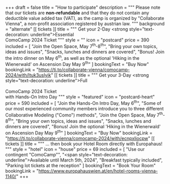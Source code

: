 +++
draft = false
title = "How to participate"
description = """
Please note that our tickets are **non-refundable** and that they do not contain any deductible value added tax (VAT), as the camp is organized by "Collaborate Vienna", a non-profit association registered by austrian law.
"""
background = "alternate"
[[ tickets ]]
title = """
    Get your 2-Day <strong style=\"text-decoration: underline\">Essential</strong><br>
    ComoCamp 2024 Ticket
"""
style = ""
icon = "postcard"
price = 390
included = [
    "Join the Open Space, May 7<sup>th</sup>-8<sup>th</sup>",
    "Bring your own topics, ideas and issues",
    "Snacks, lunches and dinners are covered",
    "Bonus! Join the intro dinner on May 6<sup>th</sup>, as well as the optional 'Hiking in the Wienerwald' on Ascension Day May 9<sup>th</sup>"
]
bookingText = "Buy Now"
bookingLink = "https://ti.to/collaborate-vienna/comocamp-2024/with/ltuk3uslyik"
[[ tickets ]]
title = """
    Get your 3-Day <strong style=\"text-decoration: underline\">Full</strong><br>  
    ComoCamp 2024 Ticket<br>
    with Hands-On Intro Day
"""
style = "featured"
icon = "postcard-heart"
price = 590
included = [
    "Join the Hands-On Intro Day, May 6<sup>th</sup>",
    "Some of our most experienced community members introduce you to three different Collaborative Modeling (\"Como\") methods",
    "Join the Open Space, May 7<sup>th</sup>-8<sup>th</sup>",
    "Bring your own topics, ideas and issues",
    "Snacks, lunches and dinners are covered",
    "Bonus! Join the optional 'Hiking in the Wienerwald' on Ascension Day May 9<sup>th</sup>" 
]
bookingText = "Buy Now"
bookingLink = "https://ti.to/collaborate-vienna/comocamp-2024/with/ecnpxliocpw"
[[ tickets ]]
title = """
    ... then book your Hotel Room
    directly with Europahaus!
"""
style = "hotel"
icon = "house"
price = 69
included = [
    "Use our contingent \"ComoCamp\"",
    "<span style=\"text-decoration: underline\">Available until March 5th, 2024</span>",
    "Breakfast typically included",
    "Parking lot tickets at the reception"
]
bookingText = "Book Your Room"
bookingLink = "https://www.europahauswien.at/en/hotel-rooms-vienna-1140/"
+++
